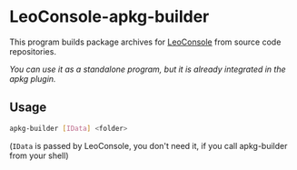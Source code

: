 
# LeoConsole-apkg-builder

This program builds package archives for
[LeoConsole](https://github.com/BoettcherDasOriginal/LeoConsole) from source
code repositories.

*You can use it as a standalone program, but it is already integrated in the
apkg plugin.*

## Usage

```sh
apkg-builder [IData] <folder>
```

(`IData` is passed by LeoConsole, you don't need it, if you call apkg-builder
from your shell)

